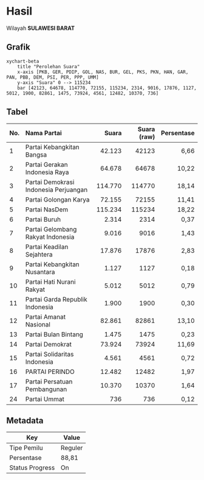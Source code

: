 # Hasil

Wilayah **SULAWESI BARAT**

## Grafik

```mermaid
xychart-beta
    title "Perolehan Suara"
    x-axis [PKB, GER, PDIP, GOL, NAS, BUR, GEL, PKS, PKN, HAN, GAR, PAN, PBB, DEM, PSI, PER, PPP, UMM]
    y-axis "Suara" 0 --> 115234
    bar [42123, 64678, 114770, 72155, 115234, 2314, 9016, 17876, 1127, 5012, 1900, 82861, 1475, 73924, 4561, 12482, 10370, 736]
```

## Tabel

| No. | Nama Partai                           | Suara   | Suara (raw) | Persentase |
|:--- |:------------------------------------- | -------:| -----------:| ----------:|
| 1   | Partai Kebangkitan Bangsa             | 42.123  | 42123       | 6,66       |
| 2   | Partai Gerakan Indonesia Raya         | 64.678  | 64678       | 10,22      |
| 3   | Partai Demokrasi Indonesia Perjuangan | 114.770 | 114770      | 18,14      |
| 4   | Partai Golongan Karya                 | 72.155  | 72155       | 11,41      |
| 5   | Partai NasDem                         | 115.234 | 115234      | 18,22      |
| 6   | Partai Buruh                          | 2.314   | 2314        | 0,37       |
| 7   | Partai Gelombang Rakyat Indonesia     | 9.016   | 9016        | 1,43       |
| 8   | Partai Keadilan Sejahtera             | 17.876  | 17876       | 2,83       |
| 9   | Partai Kebangkitan Nusantara          | 1.127   | 1127        | 0,18       |
| 10  | Partai Hati Nurani Rakyat             | 5.012   | 5012        | 0,79       |
| 11  | Partai Garda Republik Indonesia       | 1.900   | 1900        | 0,30       |
| 12  | Partai Amanat Nasional                | 82.861  | 82861       | 13,10      |
| 13  | Partai Bulan Bintang                  | 1.475   | 1475        | 0,23       |
| 14  | Partai Demokrat                       | 73.924  | 73924       | 11,69      |
| 15  | Partai Solidaritas Indonesia          | 4.561   | 4561        | 0,72       |
| 16  | PARTAI PERINDO                        | 12.482  | 12482       | 1,97       |
| 17  | Partai Persatuan Pembangunan          | 10.370  | 10370       | 1,64       |
| 24  | Partai Ummat                          | 736     | 736         | 0,12       |


## Metadata

| Key             | Value   |
| --------------- | ------- |
| Tipe Pemilu     | Reguler |
| Persentase      | 88,81   |
| Status Progress | On      |



